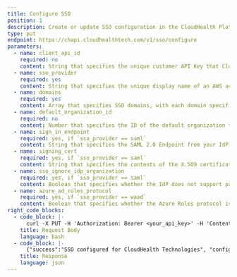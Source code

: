 ```yaml
---
title: Configure SSO
position: 1
description: Create or update SSO configuration in the CloudHealth Platform.
type: put
endpoint: https://chapi.cloudhealthtech.com/v1/sso/configure
parameters:
  - name: client_api_id
    required: no
    content: String that specifies the unique customer API Key that CloudHealth generates. See [How to Get Client API ID](#partner_how-to-get-client-api-id).
  - name: sso_provider
    required: yes
    content: String that specifies the unique display name of an AWS account. Specify `samlp` (SAML), `google-apps` (Google Apps), or `waad` (Azure AD).
  - name: domains
    required: yes
    content: Array that specifies SSO domains, with each domain specified in `company.com` format.
  - name: default_organization_id
    required: no
    content: Number that specifies the ID of the default organization to which new users should be assigned.
  - name: sign_in_endpoint
    required: yes, if `sso_provider == saml`
    content: String that specifies the SAML 2.0 Endpoint from your IdP.
  - name: signing_cert
    required: yes, if `sso_provider == saml`
    content: String that specifies the contents of the X.509 certificate from your IdP.
  - name: sso_ignore_idp_organization
    required: yes, if `sso_provider == saml`
    content: Boolean that specifies whether the IdP does not support passing the organization to which a new user should be assigned. Default value is `false`.
  - name: azure_ad_roles_protocol
    required: yes, if `sso_provider == waad`
    content: Boolean that specifies whether the Azure Roles protocol is used to pass roles to the CloudHealth Platform. Default value is `true`.
right_code_blocks:
  - code_block: |-
      curl -X PUT -H 'Authorization: Bearer <your_api_key>' -H 'Content-Type: application/json' -d '{"sso_provider":"google-apps", "domains":["cloudhealthtech.com"]}' 'https://chapi.cloudhealthtech.com/v1/sso/configure'
    title: Request Body
    language: bash
  - code_block: |-
      {"success":"SSO configured for CloudHealth Technologies", "configuration_url": "www.provider.com/configure" }
    title: Response
    language: json
---
```

